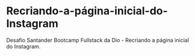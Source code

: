 # Recriando-a-página-inicial-do-Instagram
Desafio Santander Bootcamp Fullstack da Dio - Recriando a página inicial do Instagram.
